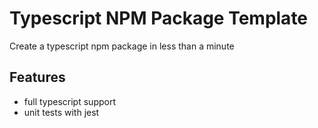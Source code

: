 # Typescript NPM Package Template

Create a typescript npm package in less than a minute

## Features

* full typescript support
* unit tests with jest
